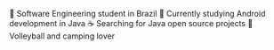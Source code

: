 :orange_book:	Software Engineering student in Brazil
:iphone: Currently studying Android development in Java
:coffee: Searching for Java open source projects
:green_heart: Volleyball and camping lover
